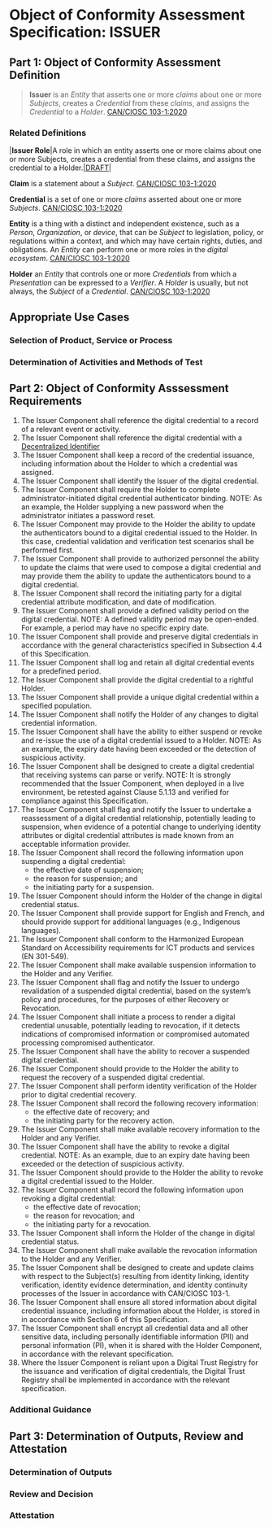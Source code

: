 # Object of Conformity Assessment Specification: ISSUER

## Part 1: Object of Conformity Assessment Definition

>**Issuer** is an _Entity_ that asserts one or more _claims_ about one or more _Subjects_, creates a _Credential_ from these _claims_, and assigns the _Credential_ to a _Holder_. [CAN/CIOSC 103-1:2020](https://ciostrategycouncil.com/standards/find-a-standard/standards-in-digital-trust/digital-trust-fundamentals/)

### Related Definitions

|**Issuer Role**|A role in which an entity asserts one or more claims about one or more Subjects, creates a credential from these claims, and assigns the credential to a Holder.|[DRAFT](./objca-issuer.md)|

**Claim** is a statement about a _Subject_. [CAN/CIOSC 103-1:2020](https://ciostrategycouncil.com/standards/find-a-standard/standards-in-digital-trust/digital-trust-fundamentals/)

**Credential** is a set of one or more _claims_ asserted about one or more _Subjects_. [CAN/CIOSC 103-1:2020](https://ciostrategycouncil.com/standards/find-a-standard/standards-in-digital-trust/digital-trust-fundamentals/)

**Entity** is a thing with a distinct and independent existence, such as a _Person_, _Organization_, or _device_, that can be _Subject_ to legislation, policy, or regulations within a context, and which may have certain rights, duties, and obligations. An _Entity_ can perform one or more roles in the _digital ecosystem_. [CAN/CIOSC 103-1:2020](https://ciostrategycouncil.com/standards/find-a-standard/standards-in-digital-trust/digital-trust-fundamentals/)

**Holder** an _Entity_ that controls one or more _Credentials_ from which a _Presentation_ can be expressed to a _Verifier_. A _Holder_ is usually, but not always, the _Subject_ of a _Credential_. [CAN/CIOSC 103-1:2020](https://ciostrategycouncil.com/standards/find-a-standard/standards-in-digital-trust/digital-trust-fundamentals/)

## Appropriate Use Cases

### Selection of Product, Service or Process

### Determination of Activities and Methods of Test

## Part 2: Object of Conformity Asssessment Requirements

1. The Issuer Component shall reference the digital credential to a record of a relevant event or activity.
2. The Issuer Component shall reference the digital credential with a [Decentralized Identifier](./objca-decentralized-identifier.md)
3. The Issuer Component shall keep a record of the credential issuance, including information about the Holder to which a credential was assigned.
4. The Issuer Component shall identify the Issuer  of the digital credential.
5. The Issuer Component shall require the Holder to complete administrator-initiated digital credential authenticator binding. NOTE: As an example, the Holder supplying a new password when the administrator initiates a password reset.
6. The Issuer Component may provide to the Holder the ability to update the authenticators bound to a digital credential issued to the Holder. In this case, credential validation and verification test scenarios shall be performed first.
7. The Issuer Component shall provide to authorized personnel the ability to update the claims that were used to compose a digital credential and may provide them the ability to update the authenticators bound to a digital credential.
8. The Issuer Component shall record the initiating party for a digital credential attribute modification, and date of modification.
9. The Issuer Component shall provide a defined validity period on the digital credential. NOTE: A defined validity period may be open-ended. For example, a period may have no specific expiry date.
10. The Issuer Component shall provide and preserve digital credentials in accordance with the general characteristics specified in Subsection 4.4 of this Specification.
11. The Issuer Component shall log and retain all digital credential events for a predefined period.
12. The Issuer Component shall provide the digital credential to a rightful Holder.
13. The Issuer Component shall provide a unique digital credential within a specified population.
14. The Issuer Component shall notify the Holder of any changes to digital credential information.
15. The Issuer Component shall have the ability to either suspend or revoke and re-issue the use of a digital credential issued to a Holder. NOTE: As an example, the expiry date having been exceeded or the detection of suspicious activity.
16. The Issuer Component shall be designed to create a digital credential that receiving systems can parse or verify. NOTE: It is strongly recommended that the Issuer Component, when deployed in a live environment, be retested against Clause 5.1.13 and verified for compliance against this Specification.
17. The Issuer Component shall flag and notify the Issuer to undertake a reassessment of a digital credential relationship, potentially leading to suspension, when evidence of a potential change to underlying identity attributes or digital credential attributes is made known from an acceptable information provider.
18. The Issuer Component shall record the following information upon suspending a digital credential:
    - the effective date of suspension;
    - the reason for suspension; and
    - the initiating party for a suspension.
19. The Issuer Component should inform the Holder of the change in digital credential status.
20. The Issuer Component shall provide support for English and French, and should provide support for additional languages (e.g., Indigenous languages).
21. The Issuer Component shall conform to the Harmonized European Standard on Accessibility requirements for ICT products and services (EN 301-549).
22. The Issuer Component shall make available suspension information to the Holder and any Verifier.
23. The Issuer Component shall flag and notify the Issuer to undergo revalidation of a suspended digital credential, based on the system’s policy and procedures, for the purposes of either Recovery or Revocation.
24. The Issuer Component shall initiate a process to render a digital credential unusable, potentially leading to revocation, if it detects indications of compromised information or compromised automated processing compromised authenticator.
25. The Issuer Component shall have the ability to recover a suspended digital credential.
26. The Issuer Component should provide to the Holder the ability to request the recovery of a suspended digital credential.
27. The Issuer Component shall perform identity verification of the Holder prior to digital credential recovery.
28. The Issuer Component shall record the following recovery information:
    - the effective date of recovery; and
    - the initiating party for the recovery action.
29. The Issuer Component shall make available recovery information to the Holder and any Verifier.
30. The Issuer Component shall have the ability to revoke a digital credential. NOTE: As an example, due to an expiry date having been exceeded or the detection of suspicious activity.
31. The Issuer Component should provide to the Holder the ability to revoke a digital credential issued to the Holder.
32. The Issuer Component shall record the following information upon revoking a digital credential:
    - the effective date of revocation;
    - the reason for revocation; and
    - the initiating party for a revocation.
33. The Issuer Component shall inform the Holder of the change in digital credential status.
34. The Issuer Component shall make available the revocation information to the Holder and any Verifier.
35. The Issuer Component shall be designed to create and update claims with respect to the Subject(s) resulting from identity linking, identity verification, identity evidence determination, and identity continuity processes of the Issuer in accordance with CAN/CIOSC 103-1.
36. The Issuer Component shall ensure all stored information about digital credential issuance, including information about the Holder, is stored in in accordance with Section 6 of this Specification.
37. The Issuer Component shall encrypt all credential data and all other sensitive data, including personally identifiable information (PII) and personal information (PI), when it is shared with the Holder Component, in accordance with the relevant specification.
38. Where the Issuer Component is reliant upon a Digital Trust Registry for the issuance and verification of digital credentials, the Digital Trust Registry shall be implemented in accordance with the relevant specification.

### Additional Guidance

## Part 3: Determination of Outputs, Review and Attestation

### Determination of Outputs

### Review and Decision

### Attestation

